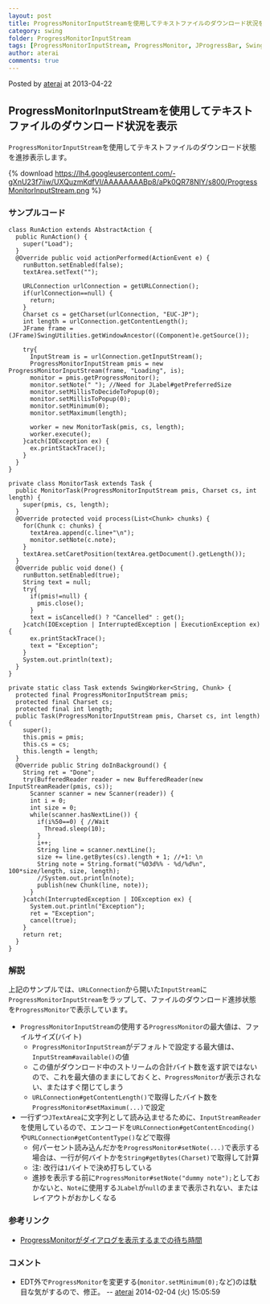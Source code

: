 ```yaml
---
layout: post
title: ProgressMonitorInputStreamを使用してテキストファイルのダウンロード状況を表示
category: swing
folder: ProgressMonitorInputStream
tags: [ProgressMonitorInputStream, ProgressMonitor, JProgressBar, SwingWorker, URLConnection, JTextArea]
author: aterai
comments: true
---
```


Posted by [aterai](http://terai.xrea.jp/aterai.html) at 2013-04-22

## ProgressMonitorInputStreamを使用してテキストファイルのダウンロード状況を表示
`ProgressMonitorInputStream`を使用してテキストファイルのダウンロード状態を進捗表示します。

{% download https://lh4.googleusercontent.com/-gXnU23f7iiw/UXQuzmKdfVI/AAAAAAAABp8/aPk0QR78NlY/s800/ProgressMonitorInputStream.png %}

### サンプルコード
<pre class="prettyprint"><code>class RunAction extends AbstractAction {
  public RunAction() {
    super("Load");
  }
  @Override public void actionPerformed(ActionEvent e) {
    runButton.setEnabled(false);
    textArea.setText("");

    URLConnection urlConnection = getURLConnection();
    if(urlConnection==null) {
      return;
    }
    Charset cs = getCharset(urlConnection, "EUC-JP");
    int length = urlConnection.getContentLength();
    JFrame frame = (JFrame)SwingUtilities.getWindowAncestor((Component)e.getSource());

    try{
      InputStream is = urlConnection.getInputStream();
      ProgressMonitorInputStream pmis = new ProgressMonitorInputStream(frame, "Loading", is);
      monitor = pmis.getProgressMonitor();
      monitor.setNote(" "); //Need for JLabel#getPreferredSize
      monitor.setMillisToDecideToPopup(0);
      monitor.setMillisToPopup(0);
      monitor.setMinimum(0);
      monitor.setMaximum(length);

      worker = new MonitorTask(pmis, cs, length);
      worker.execute();
    }catch(IOException ex) {
      ex.printStackTrace();
    }
  }
}

private class MonitorTask extends Task {
  public MonitorTask(ProgressMonitorInputStream pmis, Charset cs, int length) {
    super(pmis, cs, length);
  }
  @Override protected void process(List&lt;Chunk&gt; chunks) {
    for(Chunk c: chunks) {
      textArea.append(c.line+"\n");
      monitor.setNote(c.note);
    }
    textArea.setCaretPosition(textArea.getDocument().getLength());
  }
  @Override public void done() {
    runButton.setEnabled(true);
    String text = null;
    try{
      if(pmis!=null) {
        pmis.close();
      }
      text = isCancelled() ? "Cancelled" : get();
    }catch(IOException | InterruptedException | ExecutionException ex) {
      ex.printStackTrace();
      text = "Exception";
    }
    System.out.println(text);
  }
}

private static class Task extends SwingWorker&lt;String, Chunk&gt; {
  protected final ProgressMonitorInputStream pmis;
  protected final Charset cs;
  protected final int length;
  public Task(ProgressMonitorInputStream pmis, Charset cs, int length) {
    super();
    this.pmis = pmis;
    this.cs = cs;
    this.length = length;
  }
  @Override public String doInBackground() {
    String ret = "Done";
    try(BufferedReader reader = new BufferedReader(new InputStreamReader(pmis, cs));
      Scanner scanner = new Scanner(reader)) {
      int i = 0;
      int size = 0;
      while(scanner.hasNextLine()) {
        if(i%50==0) { //Wait
          Thread.sleep(10);
        }
        i++;
        String line = scanner.nextLine();
        size += line.getBytes(cs).length + 1; //+1: \n
        String note = String.format("%03d%% - %d/%d%n", 100*size/length, size, length);
        //System.out.println(note);
        publish(new Chunk(line, note));
      }
    }catch(InterruptedException | IOException ex) {
      System.out.println("Exception");
      ret = "Exception";
      cancel(true);
    }
    return ret;
  }
}
</code></pre>

### 解説
上記のサンプルでは、`URLConnection`から開いた`InputStream`に`ProgressMonitorInputStream`をラップして、ファイルのダウンロード進捗状態を`ProgressMonitor`で表示しています。

- `ProgressMonitorInputStream`の使用する`ProgressMonitor`の最大値は、ファイルサイズ(バイト)
    - `ProgressMonitorInputStream`がデフォルトで設定する最大値は、`InputStream#available()`の値
    - この値がダウンロード中のストリームの合計バイト数を返す訳ではないので、これを最大値のままにしておくと、`ProgressMonitor`が表示されない、またはすぐ閉じてしまう
    - `URLConnection#getContentLength()`で取得したバイト数を`ProgressMonitor#setMaximum(...)`で設定
- 一行ずつ`JTextArea`に文字列として読み込ませるために、`InputStreamReader`を使用しているので、エンコードを`URLConnection#getContentEncoding()`や`URLConnection#getContentType()`などで取得
    - 何パーセント読み込んだかを`ProgressMonitor#setNote(...)`で表示する場合は、一行が何バイトかを`String#getBytes(Charset)`で取得して計算
    - 注: 改行は`1`バイトで決め打ちしている
    - 進捗を表示する前に`ProgressMonitor#setNote("dummy note");`としておかないと、`Note`に使用する`JLabel`が`null`のままで表示されない、またはレイアウトがおかしくなる

<!-- dummy comment line for breaking list -->

### 参考リンク
- [ProgressMonitorがダイアログを表示するまでの待ち時間](http://terai.xrea.jp/Swing/MillisToDecideToPopup.html)

<!-- dummy comment line for breaking list -->

### コメント
- EDT外で`ProgressMonitor`を変更する(`monitor.setMinimum(0);`など)のは駄目な気がするので、修正。 -- [aterai](http://terai.xrea.jp/aterai.html) 2014-02-04 (火) 15:05:59

<!-- dummy comment line for breaking list -->

